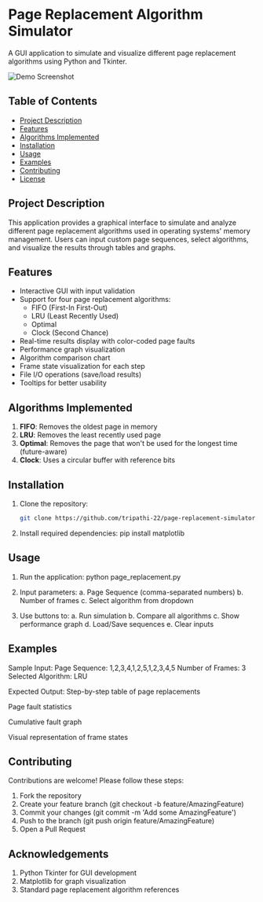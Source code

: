 # Page Replacement Algorithm Simulator

A GUI application to simulate and visualize different page replacement algorithms using Python and Tkinter.

![Demo Screenshot](https://via.placeholder.com/800x400.png?text=Page+Replacement+Simulator+Demo)

## Table of Contents
- [Project Description](#project-description)
- [Features](#features)
- [Algorithms Implemented](#algorithms-implemented)
- [Installation](#installation)
- [Usage](#usage)
- [Examples](#examples)
- [Contributing](#contributing)
- [License](#license)

## Project Description
This application provides a graphical interface to simulate and analyze different page replacement algorithms used in operating systems' memory management. Users can input custom page sequences, select algorithms, and visualize the results through tables and graphs.

## Features
- Interactive GUI with input validation
- Support for four page replacement algorithms:
  - FIFO (First-In First-Out)
  - LRU (Least Recently Used)
  - Optimal
  - Clock (Second Chance)
- Real-time results display with color-coded page faults
- Performance graph visualization
- Algorithm comparison chart
- Frame state visualization for each step
- File I/O operations (save/load results)
- Tooltips for better usability

## Algorithms Implemented
1. **FIFO**: Removes the oldest page in memory
2. **LRU**: Removes the least recently used page
3. **Optimal**: Removes the page that won't be used for the longest time (future-aware)
4. **Clock**: Uses a circular buffer with reference bits

## Installation
1. Clone the repository:
   ```bash
   git clone https://github.com/tripathi-22/page-replacement-simulator.git

2. Install required dependencies:
pip install matplotlib

## Usage

1. Run the application:
python page_replacement.py

2. Input parameters:
a. Page Sequence (comma-separated numbers)
b. Number of frames
c. Select algorithm from dropdown

3. Use buttons to:
a. Run simulation
b. Compare all algorithms
c. Show performance graph
d. Load/Save sequences
e. Clear inputs

## Examples

Sample Input:
Page Sequence: 1,2,3,4,1,2,5,1,2,3,4,5
Number of Frames: 3
Selected Algorithm: LRU

Expected Output:
Step-by-step table of page replacements

Page fault statistics

Cumulative fault graph

Visual representation of frame states

## Contributing

Contributions are welcome! Please follow these steps:
1. Fork the repository
2. Create your feature branch (git checkout -b feature/AmazingFeature)
3. Commit your changes (git commit -m 'Add some AmazingFeature')
4. Push to the branch (git push origin feature/AmazingFeature)
5. Open a Pull Request

## Acknowledgements

1. Python Tkinter for GUI development
2. Matplotlib for graph visualization
3. Standard page replacement algorithm references
